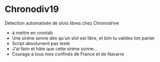# Chronodiv19

Détection automatisée de slots libres chez Chronodrive

* à mettre en crontab
* Une sirène sonne dès qu'un slot est libre, et bim tu valides ton panier
* Script absolument pas testé
* J'ai faim et hâte que cette sirène sonne...
* Courage à tous mes confinés de France et de Navarre
